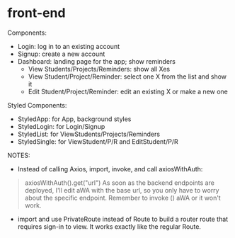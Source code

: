 # front-end

Components:
- Login: log in to an existing account
- Signup: create a new account
- Dashboard: landing page for the app; show reminders
    - View Students/Projects/Reminders: show all Xes
    - View Student/Project/Reminder: select one X from the list and show it
    - Edit Student/Project/Reminder: edit an existing X or make a new one

Styled Components:
- StyledApp: for App, background styles
- StyledLogin: for Login/Signup
- StyledList: for ViewStudents/Projects/Reminders
- StyledSingle: for ViewStudent/P/R and EditStudent/P/R

NOTES:
- Instead of calling Axios, import, invoke, and call axiosWithAuth:
> axiosWithAuth().get("url")
As soon as the backend endpoints are deployed, I'll edit aWA with the base url, so you only have to worry about the specific endpoint.
Remember to invoke () aWA or it won't work.

- import and use PrivateRoute instead of Route to build a router route that requires sign-in to view. It works exactly like the regular Route.